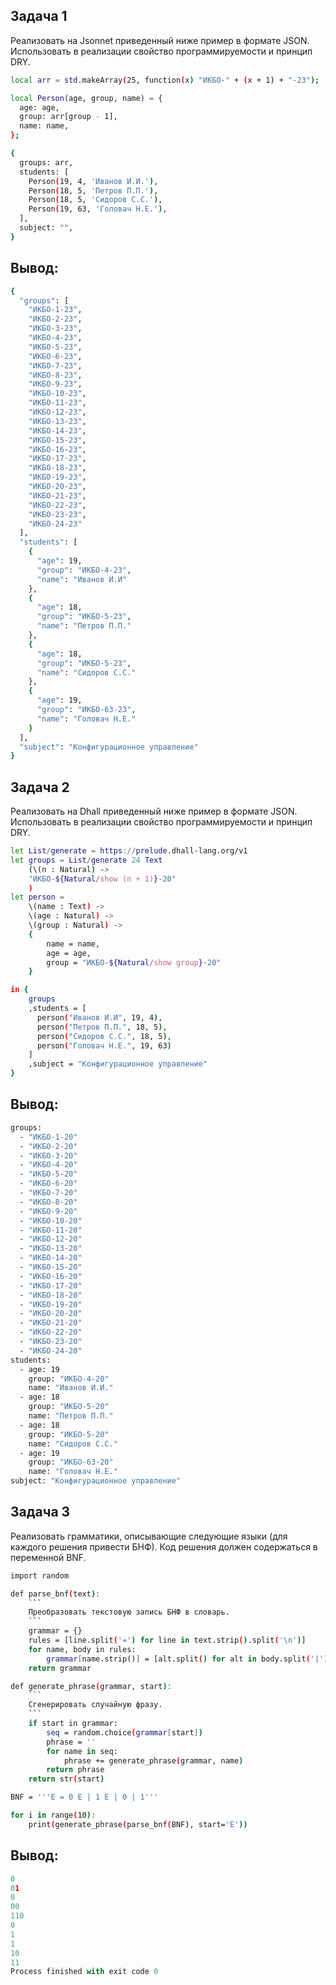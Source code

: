 ## Задача 1
Реализовать на Jsonnet приведенный ниже пример в формате JSON. Использовать в реализации свойство программируемости и принцип DRY.
```bash
local arr = std.makeArray(25, function(x) "ИKБO-" + (x + 1) + "-23");

local Person(age, group, name) = {
  age: age,
  group: arr[group - 1],
  name: name,
};

{
  groups: arr,
  students: [
    Person(19, 4, 'Иванов И.И.'),
    Person(18, 5, 'Петров П.П.'),
    Person(18, 5, 'Сидоров С.С.'),
    Person(19, 63, 'Головач Н.Е.'),
  ],
  subject: "",
}
```

## Вывод:
```bash
{
  "groups": [
    "ИКБО-1-23",
    "ИКБО-2-23",
    "ИКБО-3-23",
    "ИКБО-4-23",
    "ИКБО-5-23",
    "ИКБО-6-23",
    "ИКБО-7-23",
    "ИКБО-8-23",
    "ИКБО-9-23",
    "ИКБО-10-23",
    "ИКБО-11-23",
    "ИКБО-12-23",
    "ИКБО-13-23",
    "ИКБО-14-23",
    "ИКБО-15-23",
    "ИКБО-16-23",
    "ИКБО-17-23",
    "ИКБО-18-23",
    "ИКБО-19-23",
    "ИКБО-20-23",
    "ИКБО-21-23",
    "ИКБО-22-23",
    "ИКБО-23-23",
    "ИКБО-24-23"
  ],
  "students": [
    {
      "age": 19,
      "group": "ИКБО-4-23",
      "name": "Иванов И.И"
    },
    {
      "age": 18,
      "group": "ИКБО-5-23",
      "name": "Петров П.П."
    },
    {
      "age": 18,
      "group": "ИКБО-5-23",
      "name": "Сидоров С.С."
    },
    {
      "age": 19,
      "group": "ИКБО-63-23",
      "name": "Головач Н.Е."
    }
  ],
  "subject": "Конфигурационное управление"
}
```
## Задача 2
Реализовать на Dhall приведенный ниже пример в формате JSON. Использовать в реализации свойство программируемости и принцип DRY.
```bash
let List/generate = https://prelude.dhall-lang.org/v1
let groups = List/generate 24 Text
    (\(n : Natural) ->
    "ИКБО-${Natural/show (n + 1)}-20"
    )
let person =
    \(name : Text) ->
    \(age : Natural) ->
    \(group : Natural) ->
    {
        name = name,
        age = age,
        group = "ИКБО-${Natural/show group}-20"
    }

in {
    groups
    ,students = [
      person("Иванов И.И", 19, 4),
      person("Петров П.П.", 18, 5),
      person("Сидоров С.С.", 18, 5),
      person("Головач Н.Е.", 19, 63)
    ]
    ,subject = "Конфигурационное управление"
}
```
## Вывод:
```bash
groups:
  - "ИКБО-1-20"
  - "ИКБО-2-20"
  - "ИКБО-3-20"
  - "ИКБО-4-20"
  - "ИКБО-5-20"
  - "ИКБО-6-20"
  - "ИКБО-7-20"
  - "ИКБО-8-20"
  - "ИКБО-9-20"
  - "ИКБО-10-20"
  - "ИКБО-11-20"
  - "ИКБО-12-20"
  - "ИКБО-13-20"
  - "ИКБО-14-20"
  - "ИКБО-15-20"
  - "ИКБО-16-20"
  - "ИКБО-17-20"
  - "ИКБО-18-20"
  - "ИКБО-19-20"
  - "ИКБО-20-20"
  - "ИКБО-21-20"
  - "ИКБО-22-20"
  - "ИКБО-23-20"
  - "ИКБО-24-20"
students:
  - age: 19
    group: "ИКБО-4-20"
    name: "Иванов И.И."
  - age: 18
    group: "ИКБО-5-20"
    name: "Петров П.П."
  - age: 18
    group: "ИКБО-5-20"
    name: "Сидоров С.С."
  - age: 19
    group: "ИКБО-63-20"
    name: "Головач Н.Е."
subject: "Конфигурационное управление"

```
## Задача 3
Реализовать грамматики, описывающие следующие языки (для каждого решения привести БНФ). Код решения должен содержаться в переменной BNF. 
```bash
import random

def parse_bnf(text):
    ```
    Преобразовать текстовую запись БНФ в словарь.
    ```
    grammar = {}
    rules = [line.split('=') for line in text.strip().split('\n')]
    for name, body in rules:
        grammar[name.strip()] = [alt.split() for alt in body.split('|')]
    return grammar

def generate_phrase(grammar, start):
    ```
    Сгенерировать случайную фразу.
    ```
    if start in grammar:
        seq = random.choice(grammar[start])
        phrase = ''
        for name in seq:
            phrase += generate_phrase(grammar, name)
        return phrase
    return str(start)

BNF = '''E = 0 E | 1 E | 0 | 1'''

for i in range(10):
    print(generate_phrase(parse_bnf(BNF), start='E'))
```
## Вывод:

```python
0
01
0
00
110
0
1
1
10
11
Process finished with exit code 0
```
